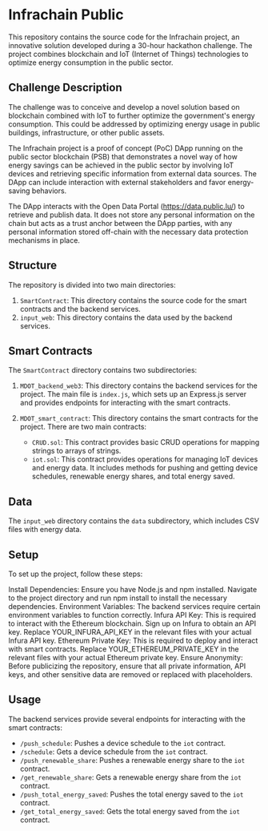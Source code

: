 # Infrachain Public

This repository contains the source code for the Infrachain project, an innovative solution developed during a 30-hour hackathon challenge. The project combines blockchain and IoT (Internet of Things) technologies to optimize energy consumption in the public sector.

## Challenge Description

The challenge was to conceive and develop a novel solution based on blockchain combined with IoT to further optimize the government's energy consumption. This could be addressed by optimizing energy usage in public buildings, infrastructure, or other public assets.

The Infrachain project is a proof of concept (PoC) DApp running on the public sector blockchain (PSB) that demonstrates a novel way of how energy savings can be achieved in the public sector by involving IoT devices and retrieving specific information from external data sources. The DApp can include interaction with external stakeholders and favor energy-saving behaviors.

The DApp interacts with the Open Data Portal (https://data.public.lu/) to retrieve and publish data. It does not store any personal information on the chain but acts as a trust anchor between the DApp parties, with any personal information stored off-chain with the necessary data protection mechanisms in place.

## Structure

The repository is divided into two main directories:

1. `SmartContract`: This directory contains the source code for the smart contracts and the backend services.
2. `input_web`: This directory contains the data used by the backend services.

## Smart Contracts

The `SmartContract` directory contains two subdirectories:

1. `MDOT_backend_web3`: This directory contains the backend services for the project. The main file is `index.js`, which sets up an Express.js server and provides endpoints for interacting with the smart contracts.

2. `MDOT_smart_contract`: This directory contains the smart contracts for the project. There are two main contracts:

   - `CRUD.sol`: This contract provides basic CRUD operations for mapping strings to arrays of strings.
   - `iot.sol`: This contract provides operations for managing IoT devices and energy data. It includes methods for pushing and getting device schedules, renewable energy shares, and total energy saved.

## Data

The `input_web` directory contains the `data` subdirectory, which includes CSV files with energy data.

## Setup
To set up the project, follow these steps:

Install Dependencies: Ensure you have Node.js and npm installed. Navigate to the project directory and run npm install to install the necessary dependencies.
Environment Variables: The backend services require certain environment variables to function correctly.
Infura API Key: This is required to interact with the Ethereum blockchain. Sign up on Infura to obtain an API key. Replace YOUR_INFURA_API_KEY in the relevant files with your actual Infura API key.
Ethereum Private Key: This is required to deploy and interact with smart contracts. Replace YOUR_ETHEREUM_PRIVATE_KEY in the relevant files with your actual Ethereum private key.
Ensure Anonymity: Before publicizing the repository, ensure that all private information, API keys, and other sensitive data are removed or replaced with placeholders.

## Usage

The backend services provide several endpoints for interacting with the smart contracts:

- `/push_schedule`: Pushes a device schedule to the `iot` contract.
- `/schedule`: Gets a device schedule from the `iot` contract.
- `/push_renewable_share`: Pushes a renewable energy share to the `iot` contract.
- `/get_renewable_share`: Gets a renewable energy share from the `iot` contract.
- `/push_total_energy_saved`: Pushes the total energy saved to the `iot` contract.
- `/get_total_energy_saved`: Gets the total energy saved from the `iot` contract.
